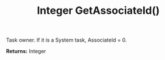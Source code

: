 ﻿---
uid: crmscript_ref_NSBatchTaskInfo_GetAssociateId
title: Integer GetAssociateId()
intellisense: NSBatchTaskInfo.GetAssociateId
keywords: NSBatchTaskInfo, GetAssociateId
so.topic: reference
---

 Task owner. If it is a System task, AssociateId = 0.

**Returns:** Integer


